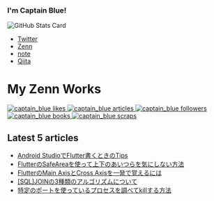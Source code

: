 ### I'm Captain Blue!

<!--
**captain-blue210/captain-blue210** is a ✨ _special_ ✨ repository because its `README.md` (this file) appears on your GitHub profile.

Here are some ideas to get you started:

- 🔭 I’m currently working on ...
- 🌱 I’m currently learning ...
- 👯 I’m looking to collaborate on ...
- 🤔 I’m looking for help with ...
- 💬 Ask me about ...
- 📫 How to reach me: ...
- 😄 Pronouns: ...
- ⚡ Fun fact: ...
-->

![GitHub Stats Card](https://github-readme-stats.vercel.app/api?username=captain-blue210&show_icons=true&count_private=true&theme=react)

- [Twitter](https://twitter.com/captain_blue210)
- [Zenn](https://zenn.dev/captain_blue)
- [note](https://note.com/captain_blue)
- [Qiita](https://qiita.com/Captain_Blue)


# My Zenn Works
  <!-- Like のバッジ -->
  <a href="https://zenn.dev/captain_blue">
    <img src="https://zenn.badge.nikaera.com/s/captain_blue/likes?style=for-the-badge" alt="captain_blue likes" />
  </a>

  <!-- Articles のバッジ -->
  <a href="https://zenn.dev/captain_blue/articles">
    <img src="https://zenn.badge.nikaera.com/s/captain_blue/articles?style=for-the-badge" alt="captain_blue articles" />
  </a>

  <!-- Followers のバッジ -->
  <a href="https://zenn.dev/captain_blue/followers">
    <img src="https://zenn.badge.nikaera.com/s/captain_blue/followers?style=for-the-badge" alt="captain_blue followers" />
  </a>

  <!-- Books のバッジ -->
  <a href="https://zenn.dev/captain_blue/books">
    <img src="https://zenn.badge.nikaera.com/s/captain_blue/books?style=for-the-badge" alt="captain_blue books" />
  </a>

  <!-- Scraps のバッジ -->
  <a href="https://zenn.dev/captain_blue/scraps">
    <img src="https://zenn.badge.nikaera.com/s/captain_blue/scraps?style=for-the-badge" alt="captain_blue scraps" />
  </a>
  
## Latest 5 articles
<!-- LATEST_ARTICLES_START -->
- [Android StudioでFlutter書くときのTips](https://zenn.dev/captain_blue/articles/android-studio-with-flutter-tips)
- [FlutterのSafeAreaを使って上下のあいつらを気にしない方法](https://zenn.dev/captain_blue/articles/introduce-sarearea-in-flutter)
- [FlutterのMain AxisとCross Axisを一発で覚えるには](https://zenn.dev/captain_blue/articles/flutter-main-cross-axis)
- [[SQL]JOINの3種類のアルゴリズムについて](https://zenn.dev/captain_blue/articles/three-types-of-join-algorithms)
- [特定のポートを使っているプロセスを調べてkillする方法](https://zenn.dev/captain_blue/articles/how-to-find-and-kill-process-with-port)
<!-- LATEST_ARTICLES_END -->
